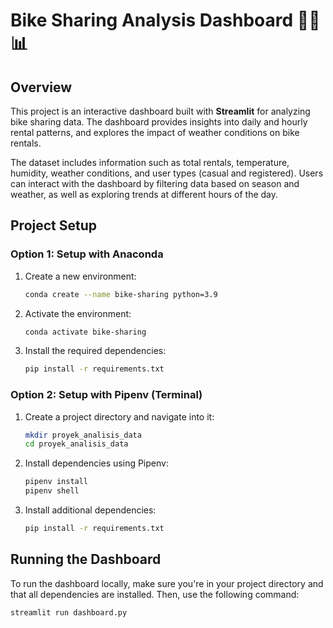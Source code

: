 # Bike Sharing Analysis Dashboard 🚴‍♂️📊

## Overview

This project is an interactive dashboard built with **Streamlit** for analyzing bike sharing data. The dashboard provides insights into daily and hourly rental patterns, and explores the impact of weather conditions on bike rentals.

The dataset includes information such as total rentals, temperature, humidity, weather conditions, and user types (casual and registered). Users can interact with the dashboard by filtering data based on season and weather, as well as exploring trends at different hours of the day.

## Project Setup

### Option 1: Setup with Anaconda

1. Create a new environment:
   ```bash
   conda create --name bike-sharing python=3.9
   ```
2. Activate the environment:
   ```bash
   conda activate bike-sharing
   ```
3. Install the required dependencies:
   ```bash
   pip install -r requirements.txt
   ```

### Option 2: Setup with Pipenv (Terminal)

1. Create a project directory and navigate into it:
   ```bash
   mkdir proyek_analisis_data
   cd proyek_analisis_data
   ```
2. Install dependencies using Pipenv:
   ```bash
   pipenv install
   pipenv shell
   ```
3. Install additional dependencies:
   ```bash
   pip install -r requirements.txt
   ```

## Running the Dashboard

To run the dashboard locally, make sure you're in your project directory and that all dependencies are installed. Then, use the following command:

```bash
streamlit run dashboard.py
```
